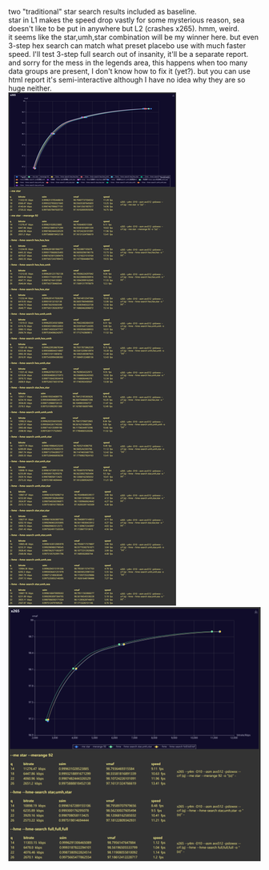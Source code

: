 two "traditional" star search results included as baseline.  
star in L1 makes the speed drop vastly for some mysterious reason, sea doesn't like to be put in anywhere but L2 (crashes x265). hmm, weird.  
it seems like the star,umh,star combination will be my winner here. but even 3-step hex search can match what preset placebo use with much faster speed.
I'll test 3-step full search out of insanity, it'll be a separate report.  
and sorry for the mess in the legends area, this happens when too many data groups are present, I don't know how to fix it (yet?). but you can use html report it's semi-interactive although I have no idea why they are so huge neither.  
![img](report.png)
![img](report2.png)